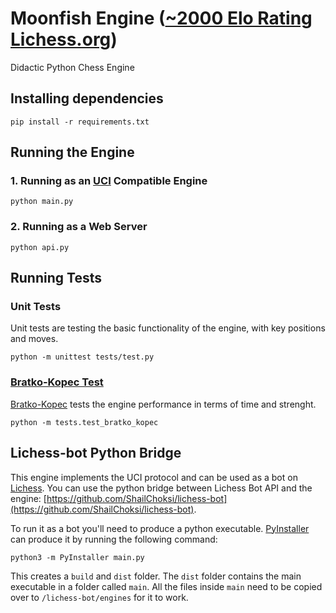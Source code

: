 # Moonfish Engine ([~2000 Elo Rating Lichess.org](https://lichess.org/@/moonfish_bot))

Didactic Python Chess Engine
## Installing dependencies

```
pip install -r requirements.txt
```
## Running the Engine

### 1. Running as an [UCI](http://wbec-ridderkerk.nl/html/UCIProtocol.html) Compatible Engine

```
python main.py
```

### 2. Running as a Web Server

```
python api.py
```

## Running Tests


### Unit Tests

Unit tests are testing the basic functionality of the engine,
with key positions and moves.

```
python -m unittest tests/test.py
```

### [Bratko-Kopec Test](https://www.chessprogramming.org/Bratko-Kopec_Test)

[Bratko-Kopec](https://www.chessprogramming.org/Bratko-Kopec_Test) tests the engine 
performance in terms of time and strenght.

```
python -m tests.test_bratko_kopec
```

## Lichess-bot Python Bridge

This engine implements the UCI protocol and can be used as a bot on [Lichess](https://lichess.org). You can use the python bridge between Lichess Bot API and the engine: [https://github.com/ShailChoksi/lichess-bot](https://github.com/ShailChoksi/lichess-bot). 

To run it as a bot you'll need to produce a python executable. [PyInstaller](https://pyinstaller.readthedocs.io/en/stable/) can produce it by running the following command:

```
python3 -m PyInstaller main.py
```

This creates a `build` and `dist` folder. The `dist` folder contains the main executable in a folder called `main`. All the files inside `main` need to be copied over to `/lichess-bot/engines` for it to work.
